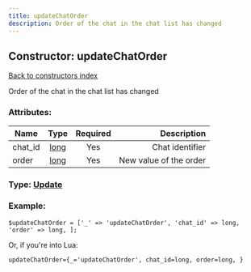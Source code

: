 ```yaml
---
title: updateChatOrder
description: Order of the chat in the chat list has changed
---
```

## Constructor: updateChatOrder  
[Back to constructors index](index.md)



Order of the chat in the chat list has changed

### Attributes:

| Name     |    Type       | Required | Description |
|----------|:-------------:|:--------:|------------:|
|chat\_id|[long](../types/long.md) | Yes|Chat identifier|
|order|[long](../types/long.md) | Yes|New value of the order|



### Type: [Update](../types/Update.md)


### Example:

```
$updateChatOrder = ['_' => 'updateChatOrder', 'chat_id' => long, 'order' => long, ];
```  

Or, if you're into Lua:  


```
updateChatOrder={_='updateChatOrder', chat_id=long, order=long, }

```


